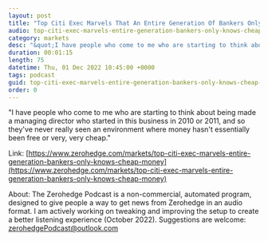 ```yaml
---
layout: post
title: "Top Citi Exec Marvels That An Entire Generation Of Bankers Only Knows Cheap Money"
audio: top-citi-exec-marvels-entire-generation-bankers-only-knows-cheap-money-0
category: markets
desc: "&quot;I have people who come to me who are starting to think about being made a managing director who started in this business in 2010 or 2011, and so they've never really seen an environment where money hasn't essentially been free or very, very cheap.&quot;"
duration: 00:01:15
length: 75
datetime: Thu, 01 Dec 2022 10:45:00 +0000
tags: podcast
guid: top-citi-exec-marvels-entire-generation-bankers-only-knows-cheap-money-0
order: 0
---
```

&quot;I have people who come to me who are starting to think about being made a managing director who started in this business in 2010 or 2011, and so they've never really seen an environment where money hasn't essentially been free or very, very cheap.&quot;

Link: [https://www.zerohedge.com/markets/top-citi-exec-marvels-entire-generation-bankers-only-knows-cheap-money](https://www.zerohedge.com/markets/top-citi-exec-marvels-entire-generation-bankers-only-knows-cheap-money)

About: The Zerohedge Podcast is a non-commercial, automated program, designed to give people a way to get news from Zerohedge in an audio format.  I am actively working on tweaking and improving the setup to create a better listening experience (October 2022).  Suggestions are welcome: [zerohedgePodcast@outlook.com](mailto:zerohedgePodcast@outlook.com)